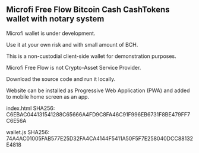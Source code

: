 ## Microfi Free Flow Bitcoin Cash CashTokens wallet with notary system

Microfi wallet is under development.

Use it at your own risk and with small amount of BCH.

This is a non-custodial client-side wallet for demonstration purposes.

Microfi Free Flow is not Crypto-Asset Service Provider.

Download the source code and run it locally.

Website can be installed as Progressive Web Application (PWA) and added to mobile home screen as an app.


index.html SHA256: C6EBAC044131541288C65666A4FD9C8FA46C91F996EB6731F8BE479FF7C6E56A

wallet.js SHA256: 74A4AC01005FAB577E25D32FA4CA4144F5411A50F5F7E258040DCC88132E4818